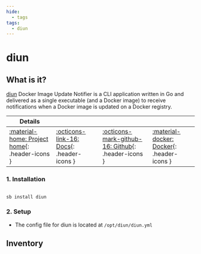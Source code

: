 ```yaml
---
hide:
  - tags
tags:
  - diun
---
```


# diun

## What is it?

[diun](https://crazymax.dev/diun/) Docker Image Update Notifier is a CLI application written in Go and delivered as a single executable (and a Docker image) to receive notifications when a Docker image is updated on a Docker registry.

| Details     |             |             |             |
|-------------|-------------|-------------|-------------|
| [:material-home: Project home](https://crazymax.dev/diun){: .header-icons } | [:octicons-link-16: Docs](https://crazymax.dev/diun/notif/discord){: .header-icons } | [:octicons-mark-github-16: Github](https://github.com/crazy-max/diun){: .header-icons } | [:material-docker: Docker](https://hub.docker.com/r/crazymax/diun){: .header-icons }|

### 1. Installation

``` shell

sb install diun

```

### 2. Setup

- The config file for diun is located at `/opt/diun/diun.yml`

## Inventory
<!-- BEGIN SALTBOX MANAGED VARIABLES SECTION -->
<!-- END SALTBOX MANAGED VARIABLES SECTION -->
